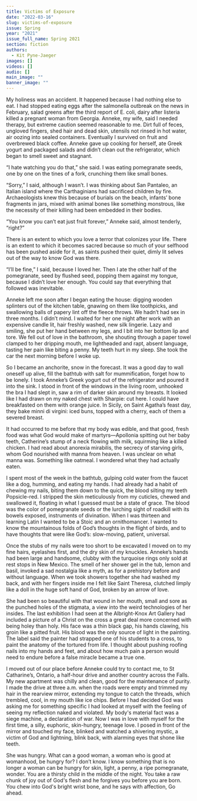 ```yaml
---
title: Victims of Exposure
date: "2022-03-16"
slug: victims-of-exposure
issue: Spring
year: "2021"
issue_full_name: Spring 2021
section: fiction
authors:
  - Kit Pyne-Jaeger
images: []
videos: []
audio: []
main_image: ""
banner_image: ""
---
```

My holiness was an accident. It happened because I had nothing else to eat. I had stopped eating eggs after the salmonella outbreak on the news in February, salad greens after the third report of E. coli, dairy after listeria killed a pregnant woman from Georgia. Anneke, my wife, said I needed therapy, but extreme caution seemed reasonable to me. Dirt full of feces, ungloved fingers, shed hair and dead skin, utensils not rinsed in hot water, air oozing into sealed containers. Eventually I survived on fruit and overbrewed black coffee. Anneke gave up cooking for herself, ate Greek yogurt and packaged salads and didn’t clean out the refrigerator, which began to smell sweet and stagnant.

“I hate watching you do that,” she said. I was eating pomegranate seeds, one by one on the tines of a fork, crunching them like small bones. 

“Sorry,” I said, although I wasn’t. I was thinking about San Pantaleo, an Italian island where the Carthaginians had sacrificed children by fire. Archaeologists knew this because of burials on the beach, infants’ bone fragments in jars, mixed with animal bones like something monstrous, like the necessity of their killing had been embedded in their bodies.

“You know you can’t eat just fruit forever,” Anneke said, almost tenderly, “right?” 

There is an extent to which you love a terror that colonizes your life. There is an extent to which it becomes sacred because so much of your selfhood has been pushed aside for it, as saints pushed their quiet, dimly lit selves out of the way to know God was there.

“I’ll be fine,” I said, because I loved her. Then I ate the other half of the pomegranate, seed by flushed seed, popping them against my tongue, because I didn’t love her enough. You could say that everything that followed was inevitable.

Anneke left me soon after I began eating the house: digging wooden splinters out of the kitchen table, gnawing on them like toothpicks, and swallowing balls of papery lint off the fleece throws. We hadn’t had sex in three months. I didn’t mind. I waited for her one night after work with an expensive candle lit, hair freshly washed, new silk lingerie. Lazy and smiling, she put her hand between my legs, and I bit into her bottom lip and tore. We fell out of love in the bathroom, she shouting through a paper towel clamped to her dripping mouth, me lightheaded and rapt, absent language, tasting her pain like biting a penny. My teeth hurt in my sleep. She took the car the next morning before I woke up. 

So I became an anchorite, snow in the forecast. It was a good day to wall oneself up alive, fill the bathtub with salt for mummification, forget how to be lonely. I took Anneke’s Greek yogurt out of the refrigerator and poured it into the sink. I stood in front of the windows in the living room, unhooked the bra I had slept in, saw a rim of darker skin around my breasts. It looked like I had drawn on my naked chest with Sharpie: cut here. I could have breakfasted on them with orange juice. In Sicily, on Saint Agatha’s feast day, they bake minni di virgini: iced buns, topped with a cherry, each of them a severed breast. 

It had occurred to me before that my body was edible, and that good, fresh food was what God would make of martyrs—Apollonia spitting out her baby teeth, Catherine’s stump of a neck flowing with milk, squirming like a killed chicken. I had read about anorexia mirabilis, the secrecy of starving girls, whom God nourished with manna from heaven. I was unclear on what manna was. Something like oatmeal. I wondered what they had actually eaten.

I spent most of the week in the bathtub, gulping cold water from the faucet like a dog, humming, and eating my hands. I had already had a habit of chewing my nails, biting them down to the quick, the blood silting my teeth Popsicle-red. I stripped the skin meticulously from my cuticles, chewed and swallowed it, floating in what I guessed must be a state of grace. The blood was the color of pomegranate seeds or the lurching sight of roadkill with its bowels exposed, instruments of divination. When I was thirteen and learning Latin I wanted to be a Stoic and an ornithomancer. I wanted to know the mountainous folds of God’s thoughts in the flight of birds, and to have thoughts that were like God’s: slow-moving, patient, universal. 

Once the stubs of my nails were too short to be excavated I moved on to my fine hairs, eyelashes first, and the dry skin of my knuckles. Anneke’s hands had been large and handsome, clubby with the turquoise rings only sold at rest stops in New Mexico. The smell of her shower gel in the tub, lemon and basil, invoked a sad nostalgia like a myth, as for a prehistory before and without language. When we took showers together she had washed my back, and with her fingers inside me I felt like Saint Theresa, clutched limply like a doll in the huge soft hand of God, broken by an arrow of love. 

She had been so beautiful with that wound in her mouth, small and sore as the punched holes of the stigmata, a view into the weird technologies of her insides. The last exhibition I had seen at the Albright-Knox Art Gallery had included a picture of a Christ on the cross a great deal more concerned with being holey than holy. His face was a thin black gap, his hands clawing, his groin like a pitted fruit. His blood was the only source of light in the painting. The label said the painter had strapped one of his students to a cross, to paint the anatomy of the tortured from life. I thought about pushing roofing nails into my hands and feet, and about how much pain a person would need to endure before a false miracle became a true one.

I moved out of our place before Anneke could try to contact me, to St Catharine’s, Ontario, a half-hour drive and another country across the Falls. My new apartment was chilly and clean, good for the maintenance of purity. I made the drive at three a.m. when the roads were empty and trimmed my hair in the rearview mirror, extending my tongue to catch the threads, which trembled, cool, in my mouth like ice chips. Before I had decided God was asking me for something specific I had looked at myself with the feeling of seeing my reflection naked and violated. My body's material fact was a siege machine, a declaration of war. Now I was in love with myself for the first time, a silly, euphoric, skin-hungry, teenage love. I posed in front of the mirror and touched my face, blinked and watched a shivering mystic, a victim of God and lightning, blink back, with alarming eyes that shone like teeth. 

She was hungry. What can a good woman, a woman who is good at womanhood, be hungry for? I don’t know. I know something that is no longer a woman can be hungry for skin, light, a penny, a ripe pomegranate, wonder. You are a thirsty child in the middle of the night. You take a raw chunk of joy out of God's flesh and he forgives you before you are born. You chew into God's bright wrist bone, and he says with affection, Go ahead.